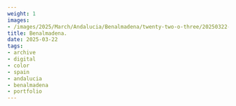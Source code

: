 ```yaml
---
weight: 1
images:
- /images/2025/March/Andalucia/Benalmadena/twenty-two-o-three/20250322-_DSC9195.jpg
title: Benalmadena.
date: 2025-03-22
tags:
- archive
- digital
- color
- spain
- andalucia
- benalmadena
- portfolio
---
```


